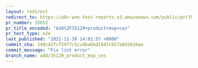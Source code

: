 ```yaml
---
layout: redirect
redirect_to: https://a8c-woo-test-reports.s3.amazonaws.com/public/pr/35652/e2e/index.html
pr_number: 35652
pr_title_encoded: "Add%2F35129+product+mvp+ces"
pr_test_type: e2e
last_published: "2022-11-30 14:01:57 +0000"
commit_sha: 149c43fcf59f7c5cc4ba6bd1847c927a665810aa
commit_message: "Fix lint error"
branch_name: add/35129_product_mvp_ces
---
```

